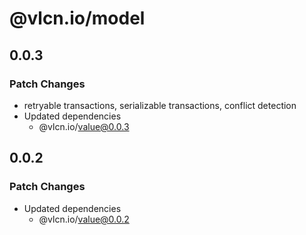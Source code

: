 # @vlcn.io/model

## 0.0.3

### Patch Changes

- retryable transactions, serializable transactions, conflict detection
- Updated dependencies
  - @vlcn.io/value@0.0.3

## 0.0.2

### Patch Changes

- Updated dependencies
  - @vlcn.io/value@0.0.2
